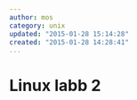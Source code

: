 ```yaml
---
author: mos
category: unix
updated: "2015-01-28 15:14:28"
created: "2015-01-28 14:28:41"
...
```

Linux labb 2
==================================

